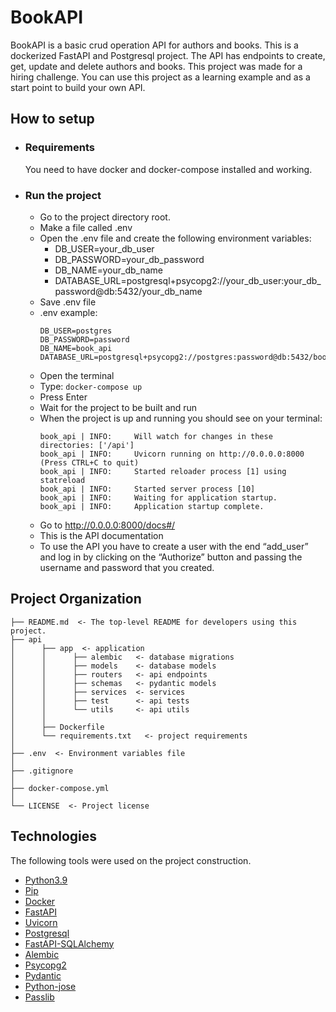 # BookAPI
BookAPI is a basic crud operation API for authors and books. This is a dockerized FastAPI and Postgresql project. The API has endpoints to create, get, update and delete authors and books. This project was made for a hiring challenge. You can use this project as a learning example and as a start point to build your own API.

## How to setup
- ### Requirements
    You need to have docker and docker-compose installed and working.
- ### Run the project
  * Go to the project directory root.
  * Make a file called .env
  * Open the .env file and create the following environment variables: 
    * DB_USER=your_db_user
    * DB_PASSWORD=your_db_password
    * DB_NAME=your_db_name
    * DATABASE_URL=postgresql+psycopg2://your_db_user:your_db_password@db:5432/your_db_name
  * Save .env file
  * .env example:
    ```
    DB_USER=postgres
    DB_PASSWORD=password
    DB_NAME=book_api
    DATABASE_URL=postgresql+psycopg2://postgres:password@db:5432/book_api
    ```
  * Open the terminal
  * Type: 
    ``docker-compose up``
  * Press Enter
  * Wait for the project to be built and run
  * When the project is up and running you should see on your terminal:
    ```
    book_api | INFO:     Will watch for changes in these directories: ['/api']
    book_api | INFO:     Uvicorn running on http://0.0.0.0:8000 (Press CTRL+C to quit)
    book_api | INFO:     Started reloader process [1] using statreload
    book_api | INFO:     Started server process [10]
    book_api | INFO:     Waiting for application startup.
    book_api | INFO:     Application startup complete.
    ```
  * Go to http://0.0.0.0:8000/docs#/
  * This is the API documentation
  * To use the API you have to create a user with the end “add_user” and log in by clicking on the “Authorize” button and passing the username and password that you created.

## Project Organization
```
├── README.md  <- The top-level README for developers using this project.
├── api
│      ├── app  <- application 
│      │      ├── alembic   <- database migrations
│      │      ├── models    <- database models
│      │      ├── routers   <- api endpoints
│      │      ├── schemas   <- pydantic models
│      │      ├── services  <- services
│      │      ├── test      <- api tests
│      │      └── utils     <- api utils
│      │
│      ├── Dockerfile        
│      └── requirements.txt   <- project requirements
│
├── .env  <- Environment variables file
│
├── .gitignore
│
├── docker-compose.yml
│
└── LICENSE  <- Project license
```

## Technologies
The following tools were used on the project construction.
- [Python3.9](https://www.python.org/)
- [Pip](https://pypi.org/project/pip/)
- [Docker](https://www.docker.com/)
- [FastAPI](https://fastapi.tiangolo.com/)
- [Uvicorn](https://www.uvicorn.org/)  
- [Postgresql](https://www.postgresql.org/)
- [FastAPI-SQLAlchemy](https://pypi.org/project/FastAPI-SQLAlchemy/)
- [Alembic](https://pypi.org/project/alembic/)
- [Psycopg2](https://pypi.org/project/psycopg2/)
- [Pydantic](https://pydantic-docs.helpmanual.io/)
- [Python-jose](https://cryptography.io/en/latest/)
- [Passlib](https://passlib.readthedocs.io/en/stable/)